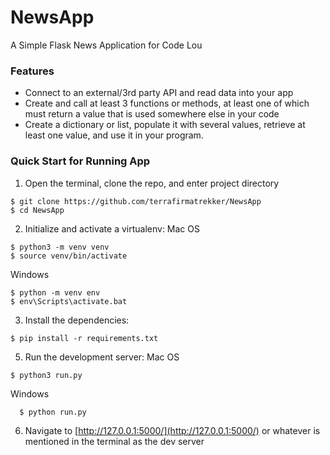 # NewsApp
A Simple Flask News Application for Code Lou

### Features
- Connect to an external/3rd party API and read data into your app
- Create and call at least 3 functions or methods, at least one of which must return a value that is used somewhere else in your code
- Create a dictionary or list, populate it with several values, retrieve at least one value, and use it in your program.

### Quick Start for Running App

1. Open the terminal, clone the repo, and enter project directory
  ```
  $ git clone https://github.com/terrafirmatrekker/NewsApp
  $ cd NewsApp
  ```

2. Initialize and activate a virtualenv:
Mac OS

  ```
  $ python3 -m venv venv
  $ source venv/bin/activate
  ```
Windows

  ```
  $ python -m venv env
  $ env\Scripts\activate.bat
  ```
3. Install the dependencies:
  ```
  $ pip install -r requirements.txt
  ```

5. Run the development server:
Mac OS
  ```
  $ python3 run.py
  ```
Windows
```
  $ python run.py
  ```
6. Navigate to [http://127.0.0.1:5000/](http://127.0.0.1:5000/) or whatever is mentioned in the terminal as the dev server

